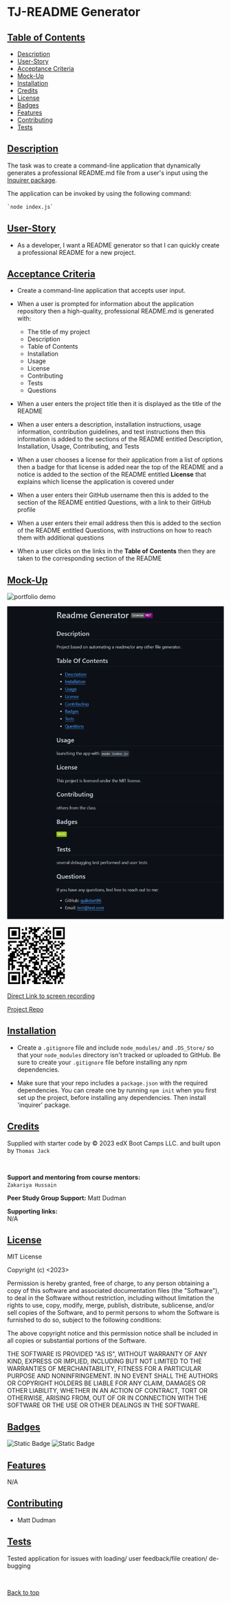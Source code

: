 # TJ-README Generator 

## [Table of Contents](#table-of-contents)

* [Description](#description)
* [User-Story](#user-story)
* [Acceptance Criteria](#acceptance-criteria)
* [Mock-Up](#mock-up)
* [Installation](#installation)
* [Credits](#credits)
* [License](#license)
* [Badges](#badges)
* [Features](#features)
* [Contributing](#contributing)
* [Tests](#tests)


## [Description](#description)
The task was to create a command-line application that dynamically generates a professional README.md file from a user's input using the [Inquirer package](https://www.npmjs.com/package/inquirer).

The application can be invoked by using the following command:

```bash
`node index.js`
```
## [User-Story](#user-story)

* As a developer, I want a README generator so that I can quickly create a professional README for a new project.

## [Acceptance Criteria](#acceptance-criteria)
* Create a command-line application that accepts user input.
* When a user is prompted for information about the application repository then a high-quality, professional README.md is generated with:
  * The title of my project 
  * Description 
  * Table of Contents 
  * Installation 
  * Usage 
  * License 
  * Contributing 
  * Tests 
  * Questions

* When a user enters the project title then it is displayed as the title of the README
* When a user enters a description, installation instructions, usage information, contribution guidelines, and test instructions then this information is added to the sections of the README entitled Description, Installation, Usage, Contributing, and Tests
* When a user chooses a license for their application from a list of options then a badge for that license is added near the top of the README and a notice is added to the section of the README entitled **License** that explains which license the application is covered under
* When a user enters their GitHub username then this is added to the section of the README entitled Questions, with a link to their GitHub profile
* When a user enters their email address then this is added to the section of the README entitled Questions, with instructions on how to reach them with additional questions
* When a user clicks on the links in the **Table of Contents** then they are taken to the corresponding section of the README

## [Mock-Up](#mock-up)

![portfolio demo](./assets/img/TJ-ReadME%20Generator_%20Feb%206,%202024%2010_11%20PM.gif)

![Generated ReadME](./assets/img/generated%20readme%20screenshot.png)
<br>

![Demo Video Link](./assets/img/qr-code.png)

[Direct Link to screen recording](https://app.screencastify.com/v3/watch/nNN0ORdawxp95D4VCQsE)

[Project Repo](https://github.com/quikstart86/TJ-Readme-Generator)


## [Installation](#installation)

* Create a `.gitignore` file and include `node_modules/` and `.DS_Store/` so that your `node_modules` directory isn't tracked or uploaded to GitHub. Be sure to create your `.gitignore` file before installing any npm dependencies.

* Make sure that your repo includes a `package.json` with the required dependencies. You can create one by running `npm init` when you first set up the project, before installing any dependencies. Then install 'inquirer' package.

## [Credits](#credits)

Supplied with starter code by © 2023 edX Boot Camps LLC. and built upon by `Thomas Jack`

<br>

**Support and mentoring from course mentors:**
<br>
`Zakariya Hussain`

**Peer Study Group Support:**
Matt Dudman

**Supporting links:** <br>
N/A

## [License](#license)

MIT License

Copyright (c) <2023> <Home-App>

Permission is hereby granted, free of charge, to any person obtaining a copy
of this software and associated documentation files (the "Software"), to deal
in the Software without restriction, including without limitation the rights
to use, copy, modify, merge, publish, distribute, sublicense, and/or sell
copies of the Software, and to permit persons to whom the Software is
furnished to do so, subject to the following conditions:

The above copyright notice and this permission notice shall be included in all
copies or substantial portions of the Software.

THE SOFTWARE IS PROVIDED "AS IS", WITHOUT WARRANTY OF ANY KIND, EXPRESS OR IMPLIED, INCLUDING BUT NOT LIMITED TO THE WARRANTIES OF MERCHANTABILITY, FITNESS FOR A PARTICULAR PURPOSE AND NONINFRINGEMENT. IN NO EVENT SHALL THE AUTHORS OR COPYRIGHT HOLDERS BE LIABLE FOR ANY CLAIM, DAMAGES OR OTHER LIABILITY, WHETHER IN AN ACTION OF CONTRACT, TORT OR OTHERWISE, ARISING FROM, OUT OF OR IN CONNECTION WITH THE SOFTWARE OR THE USE OR OTHER DEALINGS IN THE SOFTWARE.

## [Badges](#badges)

![Static Badge](https://img.shields.io/badge/JavaScript_50%25-orange)
![Static Badge](https://img.shields.io/badge/NODE_50%25-green)


## [Features](#features)

N/A

## [Contributing](#contributing)

* Matt Dudman

## [Tests](#tests)

Tested application for issues with loading/ user feedback/file creation/ de-bugging

<br>

[Back to top](#top)